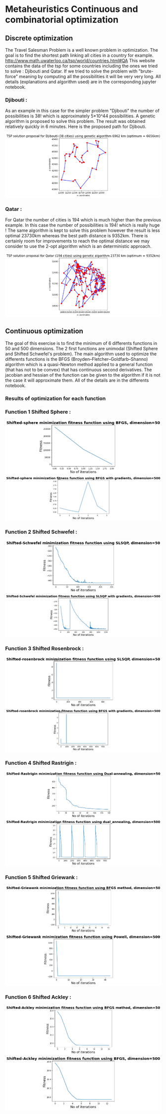 # Metaheuristics Continuous and combinatorial optimization

## Discrete optimization

The Travel Salesman Problem is a well known problem in optimization. The goal is to find the shortest path linking all cities in a country for example.
http://www.math.uwaterloo.ca/tsp/world/countries.html#QA
This website contains the data of the tsp for some countries including the ones we tried to solve : Djibouti and Qatar.
If we tried to solve the problem with "brute-force" meaning by computing all the possibilities it will be very very long. All details (explanations and algorithm used) are in the corresponding jupyter notebook.
### Djibouti :
As an example in this case for the simpler problem "Djibouti" the number of possibilities is 38! which is approximately 5*10^44 possibilities. 
A genetic algorithm is proposed to solve this problem. The result was obtained relatively quickly in 6 minutes.
Here is the proposed path for Djibouti.

![Screenshot](/imgs/TSP_Djibouti.png)

### Qatar :
For Qatar the number of cities is 194 which is much higher than the previous example. In this case the number of possibilities is 194! which is really huge !
The same algorithm is kept to solve this problem however the result is less optimal 23730km whereas the best path distance is 9352km. There is certainly room for improvements to reach the optimal distance we may consider to use the 2-opt algorithm which is an deterministic approach.

![Screenshot](/imgs/TSP_Qatar.png)


## Continuous optimization

The goal of this exercise is to find the minimum of 6 differents functions in 50 and 500 dimensions.
The 2 first functions are unimodal (Shifted Sphere and Shifted Schwefel's problem).
The main algorithm used to optimize the differents functions is the BFGS (Broyden–Fletcher–Goldfarb–Shanno) algorithm which is a quasi-Newton method applied to a general 
function (that has not to be convex) that has continuous second derivatives. The jacobian and hessian of the function can be given to the algorithm if it is not the case it will approximate them. 
All of the details are in the differents notebook.

### Results of optimization for each function
### Function 1 Shifted Sphere :
![Screenshot](/imgs/Shifted_sphere_dim50.png)
![Screenshot](/imgs/Shifted_sphere_dim500.png)

### Function 2 Shifted Schwefel :
![Screenshot](/imgs/Shifted_Schwefel_dim50.png)
![Screenshot](/imgs/Shifted_Schwefel_dim500.png)


### Function 3 Shifted Rosenbrock :
![Screenshot](/imgs/Shifted_Rosenbrock_dim50.png)
![Screenshot](/imgs/Shifted_Rosenbrock_dim500.png)

### Function 4 Shifted Rastrigin :
![Screenshot](/imgs/Shifted_Rastrigin_dim50.png)
![Screenshot](/imgs/Shifted_Rastrigin_dim500.png)

### Function 5 Shifted Griewank :
![Screenshot](/imgs/Shifted_Griewank_dim50.png)
![Screenshot](/imgs/Shifted_Griewank_dim500.png)

### Function 6 Shifted Ackley :
![Screenshot](/imgs/Shifted_Ackley_dim50.png)
![Screenshot](/imgs/Shifted_Ackley_dim500.png)
